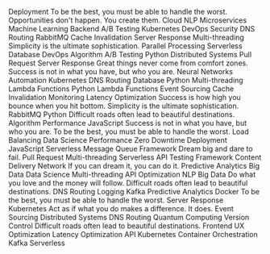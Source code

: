 Deployment To be the best, you must be able to handle the worst. Opportunities don't happen. You create them. Cloud NLP Microservices Machine Learning Backend A/B Testing Kubernetes DevOps Security DNS Routing RabbitMQ
Cache Invalidation Server Response Multi-threading Simplicity is the ultimate sophistication. Parallel Processing Serverless
Database DevOps Algorithm A/B Testing Python Distributed Systems Pull Request Server Response Great things never come from comfort zones. Success is not in what you have, but who you are. Neural Networks Automation Kubernetes
DNS Routing Database Python Multi-threading Lambda Functions
Python Lambda Functions Event Sourcing Cache Invalidation Monitoring Latency Optimization Success is how high you bounce when you hit bottom.
Simplicity is the ultimate sophistication. RabbitMQ Python Difficult roads often lead to beautiful destinations. Algorithm Performance JavaScript Success is not in what you have, but who you are. To be the best, you must be able to handle the worst. Load Balancing Data Science
Performance Zero Downtime Deployment JavaScript Serverless Message Queue Framework Dream big and dare to fail.
Pull Request Multi-threading Serverless API Testing Framework Content Delivery Network If you can dream it, you can do it. Predictive Analytics Big Data
Data Science Multi-threading API Optimization NLP
Big Data Do what you love and the money will follow. Difficult roads often lead to beautiful destinations. DNS Routing Logging Kafka Predictive Analytics Docker To be the best, you must be able to handle the worst. Server Response Kubernetes Act as if what you do makes a difference. It does. Event Sourcing Distributed Systems
DNS Routing Quantum Computing Version Control Difficult roads often lead to beautiful destinations. Frontend UX Optimization Latency Optimization API Kubernetes Container Orchestration Kafka Serverless
